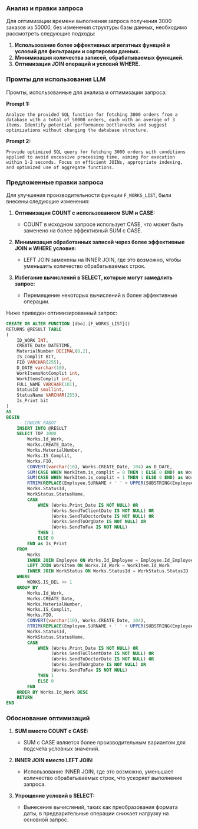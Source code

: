 ### Анализ и правки запроса

Для оптимизации времени выполнения запроса получения 3000 заказов из 50000, без изменения структуры базы данных, необходимо рассмотреть следующие подходы:

1. **Использование более эффективных агрегатных функций и условий для фильтрации и сортировки данных.**
2. **Минимизация количества записей, обрабатываемых функцией.**
3. **Оптимизация JOIN операций и условий WHERE.**

### Промты для использования LLM
Промты, использованные для анализа и оптимизации запроса:

**Prompt 1:**
```plaintext
Analyze the provided SQL function for fetching 3000 orders from a database with a total of 50000 orders, each with an average of 3 items. Identify potential performance bottlenecks and suggest optimizations without changing the database structure.
```

**Prompt 2:**
```plaintext
Provide optimized SQL query for fetching 3000 orders with conditions applied to avoid excessive processing time, aiming for execution within 1-2 seconds. Focus on efficient JOINs, appropriate indexing, and optimized use of aggregate functions.
```

### Предложенные правки запроса

Для улучшения производительности функции `F_WORKS_LIST`, были внесены следующие изменения:

1. **Оптимизация COUNT с использованием SUM и CASE:**
   - COUNT в исходном запросе использует CASE, что может быть заменено на более эффективный SUM с CASE.

2. **Минимизация обработанных записей через более эффективные JOIN и WHERE условия:**
   - LEFT JOIN заменены на INNER JOIN, где это возможно, чтобы уменьшить количество обрабатываемых строк.

3. **Избегание вычислений в SELECT, которые могут замедлить запрос:**
   - Перемещение некоторых вычислений в более эффективные операции.

Ниже приведен оптимизированный запрос:

```sql
CREATE OR ALTER FUNCTION [dbo].[F_WORKS_LIST]()
RETURNS @RESULT TABLE
(
    ID_WORK INT,
    CREATE_Date DATETIME,
    MaterialNumber DECIMAL(8,2),
    IS_Complit BIT,
    FIO VARCHAR(255),
    D_DATE varchar(10),
    WorkItemsNotComplit int,
    WorkItemsComplit int,
    FULL_NAME VARCHAR(101),
    StatusId smallint,
    StatusName VARCHAR(255),
    Is_Print bit
)
AS
BEGIN
    -- СПИСОК РАБОТ
    INSERT INTO @RESULT
    SELECT TOP 3000
        Works.Id_Work,
        Works.CREATE_Date,
        Works.MaterialNumber,
        Works.IS_Complit,
        Works.FIO,
        CONVERT(varchar(10), Works.CREATE_Date, 104) as D_DATE,
        SUM(CASE WHEN WorkItem.is_complit = 0 THEN 1 ELSE 0 END) as WorkItemsNotComplit,
        SUM(CASE WHEN WorkItem.is_complit = 1 THEN 1 ELSE 0 END) as WorkItemsComplit,
        RTRIM(REPLACE(Employee.SURNAME + ' ' + UPPER(SUBSTRING(Employee.NAME, 1, 1)) + '. ' + UPPER(SUBSTRING(Employee.PATRONYMIC, 1, 1)) + '.', '. .', '')) AS EmployeeFullName,
        Works.StatusId,
        WorkStatus.StatusName,
        CASE
            WHEN (Works.Print_Date IS NOT NULL) OR
                 (Works.SendToClientDate IS NOT NULL) OR
                 (Works.SendToDoctorDate IS NOT NULL) OR
                 (Works.SendToOrgDate IS NOT NULL) OR
                 (Works.SendToFax IS NOT NULL)
            THEN 1
            ELSE 0
        END as Is_Print  
    FROM
        Works
        INNER JOIN Employee ON Works.Id_Employee = Employee.Id_Employee
        LEFT JOIN WorkItem ON Works.Id_Work = WorkItem.Id_Work
        INNER JOIN WorkStatus ON Works.StatusId = WorkStatus.StatusID
    WHERE
        WORKS.IS_DEL <> 1
    GROUP BY
        Works.Id_Work,
        Works.CREATE_Date,
        Works.MaterialNumber,
        Works.IS_Complit,
        Works.FIO,
        CONVERT(varchar(10), Works.CREATE_Date, 104),
        RTRIM(REPLACE(Employee.SURNAME + ' ' + UPPER(SUBSTRING(Employee.NAME, 1, 1)) + '. ' + UPPER(SUBSTRING(Employee.PATRONYMIC, 1, 1)) + '.', '. .', '')),
        Works.StatusId,
        WorkStatus.StatusName,
        CASE
            WHEN (Works.Print_Date IS NOT NULL) OR
                 (Works.SendToClientDate IS NOT NULL) OR
                 (Works.SendToDoctorDate IS NOT NULL) OR
                 (Works.SendToOrgDate IS NOT NULL) OR
                 (Works.SendToFax IS NOT NULL)
            THEN 1
            ELSE 0
        END
    ORDER BY Works.Id_Work DESC
    RETURN
END
```

### Обоснование оптимизаций

1. **SUM вместо COUNT с CASE:**
   - SUM с CASE является более производительным вариантом для подсчета условных значений.

2. **INNER JOIN вместо LEFT JOIN:**
   - Использование INNER JOIN, где это возможно, уменьшает количество обрабатываемых строк, что ускоряет выполнение запроса.

3. **Упрощение условий в SELECT:**
   - Вынесение вычислений, таких как преобразования формата даты, в предварительные операции снижает нагрузку на основной запрос.
